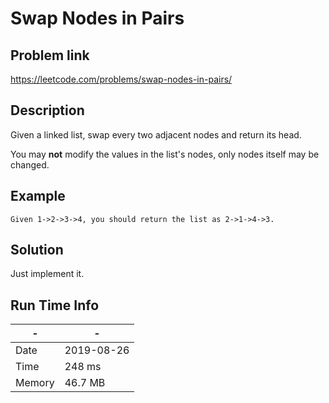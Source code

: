 # Swap Nodes in Pairs

## Problem link
https://leetcode.com/problems/swap-nodes-in-pairs/

## Description
Given a linked list, swap every two adjacent nodes and return its head.

You may **not** modify the values in the list's nodes, only nodes itself may be changed.
## Example

```
Given 1->2->3->4, you should return the list as 2->1->4->3.
```


## Solution
Just implement it.


## Run Time Info

\- | \-
------------ | -------------
Date | 2019-08-26
Time | 	248 ms
Memory | 46.7 MB	